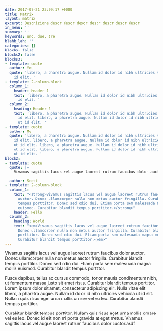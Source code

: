 ```yaml
---
date: 2017-07-21 23:09:17 +0000
title: Matrix
layout: matrix
excerpt: Descrizione descr descr descr descr descr descr descr
in_menu: ''
summary: ''
keywords: uno, due, tre
blahb_lah: ''
categories: []
blocks: false
blocks2: false
blocks3:
- template: quote
  author: You
  quote: 'libero, a pharetra augue. Nullam id dolor id nibh ultricies vehicula ut
    id elit. '
- template: 2-column-block
  column_1:
    header: Header 1
    text: 'libero, a pharetra augue. Nullam id dolor id nibh ultricies vehicula ut
      id elit. '
  column_2:
    heading: Header 2
    text: 'libero, a pharetra augue. Nullam id dolor id nibh ultricies vehicula ut
      id elit. libero, a pharetra augue. Nullam id dolor id nibh ultricies vehicula
      ut id elit. '
- template: quote
  author: Me
  quote: 'libero, a pharetra augue. Nullam id dolor id nibh ultricies vehicula ut
    id elit. libero, a pharetra augue. Nullam id dolor id nibh ultricies vehicula
    ut id elit. libero, a pharetra augue. Nullam id dolor id nibh ultricies vehicula
    ut id elit. libero, a pharetra augue. Nullam id dolor id nibh ultricies vehicula
    ut id elit. '
block2:
- template: quote
  quote: |+
    Vivamus sagittis lacus vel augue laoreet rutrum faucibus dolor auctor. Donec ullamcorper nulla non metus auctor fringilla. Curabitur blandit tempus porttitor. Donec sed odio dui. Etiam porta sem malesuada magna mollis euismod. Curabitur blandit tempus porttitor.

  author: Scott
- template: 2-column-block
  column_1:
    text: "<strong>Vivamus sagittis lacus vel augue laoreet rutrum faucibus dolor
      auctor. Donec ullamcorper nulla non metus auctor fringilla. Curabitur blandit
      tempus porttitor. Donec sed odio dui. Etiam porta sem malesuada magna mollis
      euismod. Curabitur blandit tempus porttitor.</strong>"
    header: Hello
  column_2:
    heading: World
    text: "<em>Vivamus sagittis lacus vel augue laoreet rutrum faucibus dolor auctor.
      Donec ullamcorper nulla non metus auctor fringilla. Curabitur blandit tempus
      porttitor. Donec sed odio dui. Etiam porta sem malesuada magna mollis euismod.
      Curabitur blandit tempus porttitor.</em>"
---
```

Vivamus sagittis lacus vel augue laoreet rutrum faucibus dolor auctor. Donec ullamcorper nulla non metus auctor fringilla. Curabitur blandit tempus porttitor. Donec sed odio dui. Etiam porta sem malesuada magna mollis euismod. Curabitur blandit tempus porttitor.

Fusce dapibus, tellus ac cursus commodo, tortor mauris condimentum nibh, ut fermentum massa justo sit amet risus. Curabitur blandit tempus porttitor. Lorem ipsum dolor sit amet, consectetur adipiscing elit. Nulla vitae elit libero, a pharetra augue. Nullam id dolor id nibh ultricies vehicula ut id elit. Nullam quis risus eget urna mollis ornare vel eu leo. Curabitur blandit tempus porttitor.

Curabitur blandit tempus porttitor. Nullam quis risus eget urna mollis ornare vel eu leo. Donec id elit non mi porta gravida at eget metus. Vivamus sagittis lacus vel augue laoreet rutrum faucibus dolor auctor.asdf